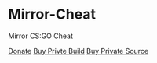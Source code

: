 # Mirror-Cheat
Mirror CS:GO Cheat

[Donate](https://www.paypal.com/cgi-bin/webscr?cmd=_donations&business=4RJ36MZSYSWHL&currency_code=USD&source=url)
[Buy Privte Build](https://www.paypal.com/cgi-bin/webscr?cmd=_xclick&business=4RJ36MZSYSWHL&lc=US&item_name=Custom%20Build&amount=100%2e00&currency_code=USD&button_subtype=services&shipping=0%2e00&bn=PP%2dBuyNowBF%3abtn_buynowCC_LG%2egif%3aNonHosted)
[Buy Private Source](https://www.paypal.com/cgi-bin/webscr?cmd=_xclick&business=4RJ36MZSYSWHL&lc=US&item_name=Private%20Source%20Code&amount=200%2e00&currency_code=USD&button_subtype=services&shipping=0%2e00&bn=PP%2dBuyNowBF%3abtn_buynowCC_LG%2egif%3aNonHosted)
